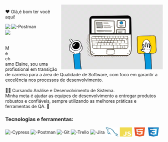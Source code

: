 <img src = "banner.webp" width = "325px" align = "right">

❤️ Olá,é bom ter você aqui!<br/>

 <img align="right" alt="-Postman" height="120" width="160" src="https://cdn.jsdelivr.net/gh/devicons/devicon@latest/icons/cypressio/cypressio-original-wordmark.svg" />
  
 <div> 
   <a href = "mailto:elainebomfim.almeida@gmail.com"><img src="https://img.shields.io/badge/-Gmail-%23333?style=for-the-badge&logo=gmail&logoColor=white" target="_blank">    </a>
   <a href="https://www.linkedin.com/in/elaine-bomfim/" target="_blank"><img src="https://img.shields.io/badge/-LinkedIn-%230077B5?style=for-the-badge&logo=linkedin&logoColor=white" target="_blank"></a> 
</div><br/>

Me chamo Elaine, sou uma profissional em transição de carreira para a área de Qualidade de Software, com foco em garantir a excelência nos processos de desenvolvimento.<br/><br/>
👩‍💻 Cursando Análise e Desenvolvimento de Sistema.<br/>
Minha meta é ajudar as equipes de desenvolvimento a entregar produtos robustos e confiáveis, sempre utilizando as melhores práticas e ferramentas de QA. 🚀<br/>

<h3>Tecnologias e ferramentas:</h3>
<div style="display: inline_block">
  
<img align="center" alt="-Cypress" height="30" width="40" src="https://cdn.jsdelivr.net/gh/devicons/devicon@latest/icons/cypressio/cypressio-original.svg" />  
<img align="center" alt="-Postman" height="30" width="40" src="https://cdn.jsdelivr.net/gh/devicons/devicon@latest/icons/postman/postman-plain.svg" />
<img align="center" alt="-Git" height="30" src="https://cdn.jsdelivr.net/gh/devicons/devicon/icons/git/git-original.svg" />
<img align="center" alt="-Trello" height="80" width="40" src="https://cdn.jsdelivr.net/gh/devicons/devicon@latest/icons/trello/trello-original-wordmark.svg" />
<img align="center" alt="-Jira" height="30" width="40" src="https://cdn.jsdelivr.net/gh/devicons/devicon@latest/icons/jira/jira-original-wordmark.svg" />
<img align="center" alt="-Mysql" height="30" width="40" src="https://raw.githubusercontent.com/devicons/devicon/master/icons/mysql/mysql-original.svg">
<img align="center" alt="-Js" height="30" width="40" src="https://raw.githubusercontent.com/devicons/devicon/master/icons/javascript/javascript-plain.svg">
<img align="center" alt="-HTML" height="30" width="40" src="https://raw.githubusercontent.com/devicons/devicon/master/icons/html5/html5-original.svg">
<img align="center" alt="-CSS" height="30" width="40" src="https://raw.githubusercontent.com/devicons/devicon/master/icons/css3/css3-original.svg">
</div>
